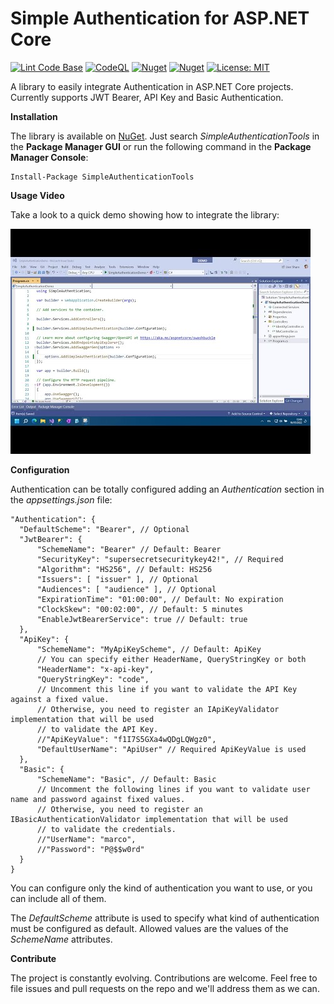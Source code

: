# Simple Authentication for ASP.NET Core

[![Lint Code Base](https://github.com/marcominerva/SimpleAuthentication/actions/workflows/linter.yml/badge.svg)](https://github.com/marcominerva/SimpleAuthentication/actions/workflows/linter.yml)
[![CodeQL](https://github.com/marcominerva/SimpleAuthentication/actions/workflows/codeql.yml/badge.svg)](https://github.com/marcominerva/SimpleAuthentication/actions/workflows/codeql.yml)
[![Nuget](https://img.shields.io/nuget/v/SimpleAuthenticationTools)](https://www.nuget.org/packages/SimpleAuthenticationTools)
[![Nuget](https://img.shields.io/nuget/dt/SimpleAuthenticationTools)](https://www.nuget.org/packages/SimpleAuthenticationTools)
[![License: MIT](https://img.shields.io/badge/License-MIT-yellow.svg)](https://github.com/marcominerva/SimpleAuthentication/blob/master/LICENSE)

A library to easily integrate Authentication in ASP.NET Core projects. Currently supports JWT Bearer, API Key and Basic Authentication.

**Installation**

The library is available on [NuGet](https://www.nuget.org/packages/SimpleAuthenticationTools). Just search *SimpleAuthenticationTools* in the **Package Manager GUI** or run the following command in the **Package Manager Console**:

    Install-Package SimpleAuthenticationTools

**Usage Video**

Take a look to a quick demo showing how to integrate the library:

[![Simple Authentication for ASP.NET Core](Screenshot.jpg)](https://www.youtube.com/watch?v=SVZuaPE2yNc)

**Configuration**

Authentication can be totally configured adding an _Authentication_ section in the _appsettings.json_ file:

    "Authentication": {
      "DefaultScheme": "Bearer", // Optional
      "JwtBearer": {
          "SchemeName": "Bearer" // Default: Bearer
          "SecurityKey": "supersecretsecuritykey42!", // Required
          "Algorithm": "HS256", // Default: HS256
          "Issuers": [ "issuer" ], // Optional
          "Audiences": [ "audience" ], // Optional
          "ExpirationTime": "01:00:00", // Default: No expiration
          "ClockSkew": "00:02:00", // Default: 5 minutes
          "EnableJwtBearerService": true // Default: true
      },
      "ApiKey": {
          "SchemeName": "MyApiKeyScheme", // Default: ApiKey
          // You can specify either HeaderName, QueryStringKey or both
          "HeaderName": "x-api-key",
          "QueryStringKey": "code",
          // Uncomment this line if you want to validate the API Key against a fixed value.
          // Otherwise, you need to register an IApiKeyValidator implementation that will be used
          // to validate the API Key.
          //"ApiKeyValue": "f1I7S5GXa4wQDgLQWgz0",
          "DefaultUserName": "ApiUser" // Required ApiKeyValue is used
      },
      "Basic": {
          "SchemeName": "Basic", // Default: Basic
          // Uncomment the following lines if you want to validate user name and password against fixed values.
          // Otherwise, you need to register an IBasicAuthenticationValidator implementation that will be used
          // to validate the credentials.
          //"UserName": "marco",
          //"Password": "P@$$w0rd"
      }
    }


You can configure only the kind of authentication you want to use, or you can include all of them.

The _DefaultScheme_ attribute is used to specify what kind of authentication must be configured as default. Allowed values are the values of the _SchemeName_ attributes.

**Contribute**

The project is constantly evolving. Contributions are welcome. Feel free to file issues and pull requests on the repo and we'll address them as we can. 
